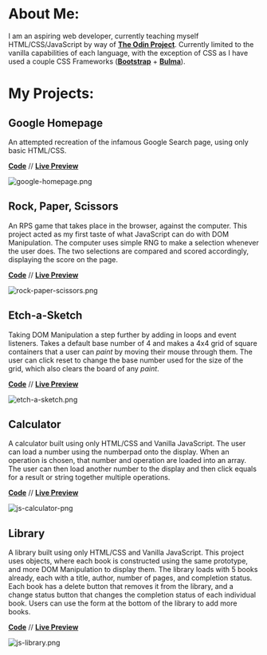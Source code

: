 # About Me:

I am an aspiring web developer, currently teaching myself HTML/CSS/JavaScript by way of [**The Odin Project**](https://www.theodinproject.com). Currently limited to the vanilla capabilities of each language, with the exception of CSS as I have used a couple CSS Frameworks ([**Bootstrap**](https://getbootstrap.com/) + [**Bulma**](https://bulma.io/)).

# My Projects:

## Google Homepage

An attempted recreation of the infamous Google Search page, using only basic HTML/CSS.

[**Code**](https://github.com/billyhelms24/google-homepage) // [**Live Preview**](https://billyhelms24.github.io/google-homepage/)

![google-homepage.png](https://raw.githubusercontent.com/billyhelms24/git-test/main/screenshots/google-homepage.png)

## Rock, Paper, Scissors

An RPS game that takes place in the browser, against the computer. This project acted as my first taste of what JavaScript can do with DOM Manipulation. The computer uses simple RNG to make a selection whenever the user does. The two selections are compared and scored accordingly, displaying the score on the page.

[**Code**](https://github.com/billyhelms24/rock-paper-scissors) // [**Live Preview**](https://billyhelms24.github.io/rock-paper-scissors/)

![rock-paper-scissors.png](https://raw.githubusercontent.com/billyhelms24/git-test/main/screenshots/rock-paper-scissors.png)

## Etch-a-Sketch

Taking DOM Manipulation a step further by adding in loops and event listeners. Takes a default base number of 4 and makes a 4x4 grid of square containers that a user can _paint_ by moving their mouse through them. The user can click reset to change the base number used for the size of the grid, which also clears the board of any _paint_.

[**Code**](https://github.com/billyhelms24/etch-a-sketch) // [**Live Preview**](https://billyhelms24.github.io/etch-a-sketch/)

![etch-a-sketch.png](https://raw.githubusercontent.com/billyhelms24/git-test/main/screenshots/etch-a-sketch.png)

## Calculator

A calculator built using only HTML/CSS and Vanilla JavaScript. The user can load a number using the numberpad onto the display. When an operation is chosen, that number and operation are loaded into an array. The user can then load another number to the display and then click equals for a result or string together multiple operations.

[**Code**](https://github.com/billyhelms24/js-calculator) // [**Live Preview**](https://billyhelms24.github.io/js-calculator/)

![js-calculator-png](https://raw.githubusercontent.com/billyhelms24/git-test/main/screenshots/js-calculator.png)

## Library

A library built using only HTML/CSS and Vanilla JavaScript. This project uses objects, where each book is constructed using the same prototype, and more DOM Manipulation to display them. The library loads with 5 books already, each with a title, author, number of pages, and completion status. Each book has a delete button that removes it from the library, and a change status button that changes the completion status of each individual book. Users can use the form at the bottom of the library to add more books.

[**Code**](https://github.com/billyhelms24/js-library) // [**Live Preview**](https://billyhelms24.github.io/js-library/)

![js-library.png](https://raw.githubusercontent.com/billyhelms24/git-test/main/screenshots/js-library.png)
